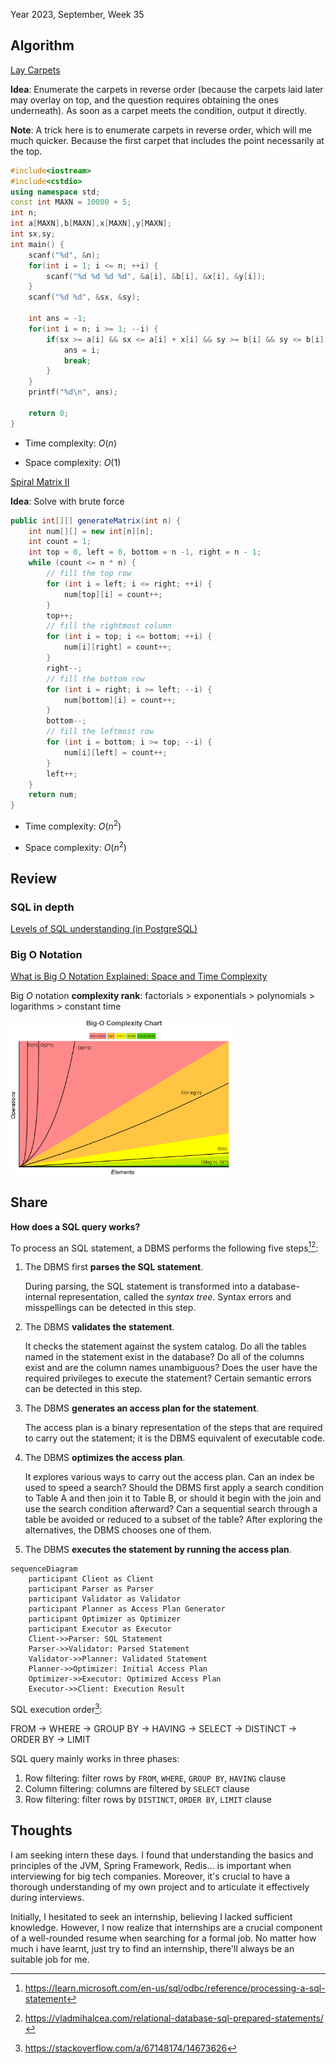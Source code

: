 Year 2023, September, Week 35

## Algorithm

[Lay Carpets](https://www.luogu.com.cn/problem/P1003)

**Idea**: Enumerate the carpets in reverse order (because the carpets laid later may overlay on top, and the question requires obtaining the ones underneath). As soon as a carpet meets the condition, output it directly.

**Note**: A trick here is to enumerate carpets in reverse order, which will me much quicker. Because the first carpet that includes the point necessarily at the top.

```c++
#include<iostream>
#include<cstdio>
using namespace std;
const int MAXN = 10000 + 5;
int n;
int a[MAXN],b[MAXN],x[MAXN],y[MAXN];
int sx,sy;
int main() {
    scanf("%d", &n);
    for(int i = 1; i <= n; ++i) {
        scanf("%d %d %d %d", &a[i], &b[i], &x[i], &y[i]);
    }
    scanf("%d %d", &sx, &sy);

    int ans = -1;
    for(int i = n; i >= 1; --i) {
        if(sx >= a[i] && sx <= a[i] + x[i] && sy >= b[i] && sy <= b[i] + y[i]) {
            ans = i;
            break;
        }
    }
    printf("%d\n", ans);

    return 0;
}
```

- Time complexity: $O(n)$

- Space complexity: $O(1)$

[Spiral Matrix II](https://leetcode.com/problems/spiral-matrix-ii/)

**Idea**: Solve with brute force

```java
public int[][] generateMatrix(int n) {
    int num[][] = new int[n][n];
    int count = 1;
    int top = 0, left = 0, bottom = n -1, right = n - 1;
    while (count <= n * n) {
        // fill the top row
        for (int i = left; i <= right; ++i) {
            num[top][i] = count++;
        }
        top++;
        // fill the rightmost column
        for (int i = top; i <= bottom; ++i) {
            num[i][right] = count++;
        }
        right--;
        // fill the bottom row
        for (int i = right; i >= left; --i) {
            num[bottom][i] = count++;
        }
        bottom--;
        // fill the leftmost row
        for (int i = bottom; i >= top; --i) {
            num[i][left] = count++;
        }
        left++;
    }
    return num;
}
```

- Time complexity: $O(n^2)$

- Space complexity: $O(n^2)$

## Review

### SQL in depth

[Levels of SQL understanding (in PostgreSQL)](https://avestura.dev/blog/explaining-the-postgres-meme)

### Big O Notation

[What is Big O Notation Explained: Space and Time Complexity](https://www.freecodecamp.org/news/big-o-notation-why-it-matters-and-why-it-doesnt-1674cfa8a23c/)

Big $O$ notation **complexity rank**: factorials > exponentials > polynomials > logarithms > constant time

<img src="https://github.com/domeniczz/ARTS-KEEP/blob/master/assets/images/big-o-notation-complexity-chart.png" width="350rem" style="border-radius:.4rem" float="left" alt="big-o-notation-complexity-chart"/><div style="clear:both"></div>

## Share

**How does a SQL query works?**

To process an SQL statement, a DBMS performs the following five steps[^1][^2]:

1. The DBMS first **parses the SQL statement**.

   During parsing, the SQL statement is transformed into a database-internal representation, called the *syntax tree*. Syntax errors and misspellings can be detected in this step.

2. The DBMS **validates the statement**.

   It checks the statement against the system catalog. Do all the tables named in the statement exist in the database? Do all of the columns exist and are the column names unambiguous? Does the user have the required privileges to execute the statement? Certain semantic errors can be detected in this step.

3. The DBMS **generates an access plan for the statement**.

   The access plan is a binary representation of the steps that are required to carry out the statement; it is the DBMS equivalent of executable code.

4. The DBMS **optimizes the access plan**.

   It explores various ways to carry out the access plan. Can an index be used to speed a search? Should the DBMS first apply a search condition to Table A and then join it to Table B, or should it begin with the join and use the search condition afterward? Can a sequential search through a table be avoided or reduced to a subset of the table? After exploring the alternatives, the DBMS chooses one of them.

5. The DBMS **executes the statement by running the access plan**.

```mermaid
sequenceDiagram
    participant Client as Client
    participant Parser as Parser
    participant Validator as Validator
    participant Planner as Access Plan Generator
    participant Optimizer as Optimizer
    participant Executor as Executor
    Client->>Parser: SQL Statement
    Parser->>Validator: Parsed Statement
    Validator->>Planner: Validated Statement
    Planner->>Optimizer: Initial Access Plan
    Optimizer->>Executor: Optimized Access Plan
    Executor->>Client: Execution Result

```

SQL execution order[^3]:

FROM -> WHERE -> GROUP BY -> HAVING -> SELECT -> DISTINCT -> ORDER BY -> LIMIT

SQL query mainly works in three phases:

1. Row filtering: filter rows by `FROM`, `WHERE`, `GROUP BY`, `HAVING` clause
2. Column filtering: columns are filtered by `SELECT` clause
3. Row filtering: filter rows by `DISTINCT`, `ORDER BY`, `LIMIT` clause

## Thoughts

I am seeking intern these days. I found that understanding the basics and principles of the JVM, Spring Framework, Redis... is important when interviewing for big tech companies. Moreover, it's crucial to have a thorough understanding of my own project and to articulate it effectively during interviews.

Initially, I hesitated to seek an internship, believing I lacked sufficient knowledge. However, I now realize that internships are a crucial component of a well-rounded resume when searching for a formal job. No matter how much i have learnt, just try to find an internship, there'll always be an suitable job for me.

[^1]: https://learn.microsoft.com/en-us/sql/odbc/reference/processing-a-sql-statement

[^2]: https://vladmihalcea.com/relational-database-sql-prepared-statements/

[^3]: https://stackoverflow.com/a/67148174/14673626
